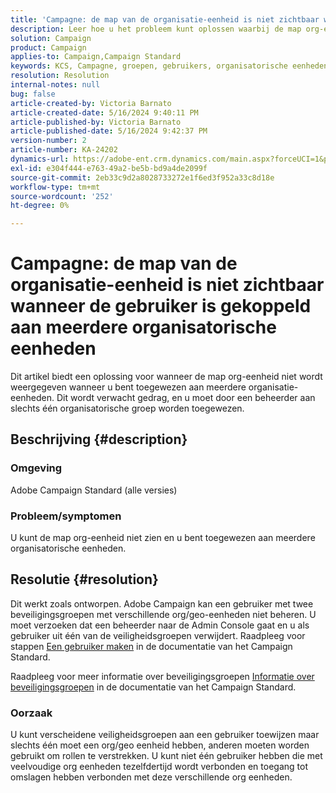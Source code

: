 ```yaml
---
title: 'Campagne: de map van de organisatie-eenheid is niet zichtbaar wanneer een gebruiker is gekoppeld aan meerdere organisatorische eenheden'
description: Leer hoe u het probleem kunt oplossen waarbij de map org-eenheid niet wordt weergegeven wanneer u bent toegewezen aan meerdere organisatorische eenheden.
solution: Campaign
product: Campaign
applies-to: Campaign,Campaign Standard
keywords: KCS, Campagne, groepen, gebruikers, organisatorische eenheden, org eenheidsomslag niet tonen, het oplossen van problemen, veiligheidsgroepen
resolution: Resolution
internal-notes: null
bug: false
article-created-by: Victoria Barnato
article-created-date: 5/16/2024 9:40:11 PM
article-published-by: Victoria Barnato
article-published-date: 5/16/2024 9:42:37 PM
version-number: 2
article-number: KA-24202
dynamics-url: https://adobe-ent.crm.dynamics.com/main.aspx?forceUCI=1&pagetype=entityrecord&etn=knowledgearticle&id=235fc3d8-cc13-ef11-9f8a-6045bd006c82
exl-id: e304f444-e763-49a2-be5b-bd9a4de2099f
source-git-commit: 2eb33c9d2a8028733272e1f6ed3f952a33c8d18e
workflow-type: tm+mt
source-wordcount: '252'
ht-degree: 0%

---
```


# Campagne: de map van de organisatie-eenheid is niet zichtbaar wanneer de gebruiker is gekoppeld aan meerdere organisatorische eenheden


Dit artikel biedt een oplossing voor wanneer de map org-eenheid niet wordt weergegeven wanneer u bent toegewezen aan meerdere organisatie-eenheden. Dit wordt verwacht gedrag, en u moet door een beheerder aan slechts één organisatorische groep worden toegewezen.





## Beschrijving {#description}


### Omgeving

Adobe Campaign Standard (alle versies)

### Probleem/symptomen

U kunt de map org-eenheid niet zien en u bent toegewezen aan meerdere organisatorische eenheden.


## Resolutie {#resolution}


Dit werkt zoals ontworpen. Adobe Campaign kan een gebruiker met twee beveiligingsgroepen met verschillende org/geo-eenheden niet beheren. U moet verzoeken dat een beheerder naar de Admin Console gaat en u als gebruiker uit één van de veiligheidsgroepen verwijdert. Raadpleeg voor stappen [Een gebruiker maken](https://experienceleague.adobe.com/en/docs/campaign-standard/using/administrating/users-and-security/users-management#creating-a-user) in de documentatie van het Campaign Standard.

Raadpleeg voor meer informatie over beveiligingsgroepen [Informatie over beveiligingsgroepen](https://experienceleague.adobe.com/en/docs/campaign-standard/using/administrating/users-and-security/managing-groups-and-users) in de documentatie van het Campaign Standard.

### Oorzaak

U kunt verscheidene veiligheidsgroepen aan een gebruiker toewijzen maar slechts één moet een org/geo eenheid hebben, anderen moeten worden gebruikt om rollen te verstrekken. U kunt niet één gebruiker hebben die met veelvoudige org eenheden tezelfdertijd wordt verbonden en toegang tot omslagen hebben verbonden met deze verschillende org eenheden.
